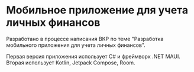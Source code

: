 # Мобильное приложение для учета личных финансов
Разработано в процессе написания ВКР по теме "Разработка мобильного приложения для учета личных финансов".

Первая версия приложения использует C# и фреймворк .NET MAUI. <br>
Вторая использует Kotlin, Jetpack Compose, Room.

